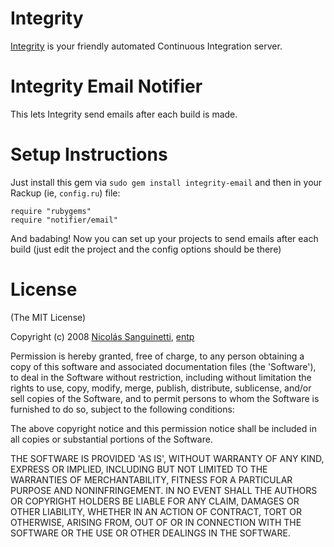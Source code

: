 Integrity
=========

[Integrity][] is your friendly automated Continuous Integration server.

Integrity Email Notifier
========================

This lets Integrity send emails after each build is made.

Setup Instructions
==================

Just install this gem via `sudo gem install integrity-email` and then in your
Rackup (ie, `config.ru`) file:

    require "rubygems"
    require "notifier/email"

And badabing! Now you can set up your projects to send emails after
each build (just edit the project and the config options should be 
there)

License
=======

(The MIT License)

Copyright (c) 2008 [Nicolás Sanguinetti][foca], [entp][]

Permission is hereby granted, free of charge, to any person obtaining
a copy of this software and associated documentation files (the
'Software'), to deal in the Software without restriction, including
without limitation the rights to use, copy, modify, merge, publish,
distribute, sublicense, and/or sell copies of the Software, and to
permit persons to whom the Software is furnished to do so, subject to
the following conditions:

The above copyright notice and this permission notice shall be
included in all copies or substantial portions of the Software.

THE SOFTWARE IS PROVIDED 'AS IS', WITHOUT WARRANTY OF ANY KIND,
EXPRESS OR IMPLIED, INCLUDING BUT NOT LIMITED TO THE WARRANTIES OF
MERCHANTABILITY, FITNESS FOR A PARTICULAR PURPOSE AND NONINFRINGEMENT.
IN NO EVENT SHALL THE AUTHORS OR COPYRIGHT HOLDERS BE LIABLE FOR ANY
CLAIM, DAMAGES OR OTHER LIABILITY, WHETHER IN AN ACTION OF CONTRACT,
TORT OR OTHERWISE, ARISING FROM, OUT OF OR IN CONNECTION WITH THE
SOFTWARE OR THE USE OR OTHER DEALINGS IN THE SOFTWARE.

[Integrity]: http://integrityapp.com
[foca]:      http://nicolassanguinetti.info
[entp]:      http://entp.com
